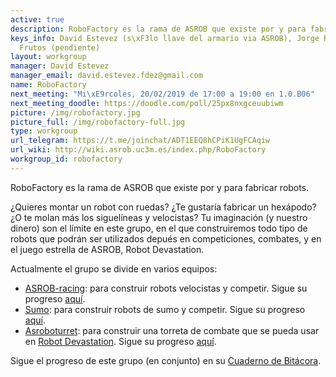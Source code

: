 ```yaml
---
active: true
description: RoboFactory es la rama de ASROB que existe por y para fabricar robots.
keys_info: David Estevez (s\xF3lo llave del armario via ASROB), Jorge Ramos y Jorge
  Frutos (pendiente)
layout: workgroup
manager: David Estevez
manager_email: david.estevez.fdez@gmail.com
name: RoboFactory
next_meeting: "Mi\xE9rcoles, 20/02/2019 de 17:00 a 19:00 en 1.0.B06"
next_meeting_doodle: https://doodle.com/poll/25px8nxgceuubiwm
picture: /img/robofactory.jpg
picture_full: /img/robofactory-full.jpg
type: workgroup
url_telegram: https://t.me/joinchat/ADT1EEQ8hCPiK1UgFCAqiw
url_wiki: http://wiki.asrob.uc3m.es/index.php/RoboFactory
workgroup_id: robofactory
---
```


RoboFactory es la rama de ASROB que existe por y para fabricar robots.

¿Quieres montar un robot con ruedas? ¿Te gustaría fabricar un hexápodo? ¿O te molan más los siguelíneas y velocistas? Tu imaginación (y nuestro dinero) son el límite en este grupo, en el que construiremos todo tipo de robots que podrán ser utilizados depués en competiciones, combates, y en el juego estrella de ASROB, Robot Devastation.

Actualmente el grupo se divide en varios equipos:

* [ASROB-racing](https://github.com/asrob-uc3m/ASROB-racing): para construir robots velocistas y competir. Sigue su progreso [aquí]().
* [Sumo](): para construir robots de sumo y competir. Sigue su progreso [aquí]().
* [Asroboturret](https://github.com/asrob-uc3m/asroboturret): para construir una torreta de combate que se pueda usar en [Robot Devastation](). Sigue su progreso [aquí]().

Sigue el progreso de este grupo (en conjunto) en su [Cuaderno de Bitácora](http://wiki.asrob.uc3m.es/index.php/RoboFactory:_Cuaderno_de_Bit%C3%A1cora).